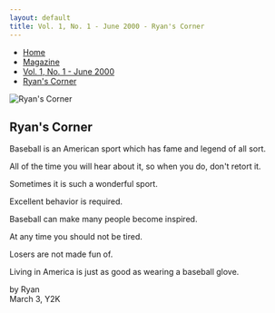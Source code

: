 ```yaml
---
layout: default
title: Vol. 1, No. 1 - June 2000 - Ryan's Corner
---
```

<nav class="breadcrumb" aria-label="breadcrumbs">
  <ul>
    <li><a href="{{ site.url }}{{ site.baseurl }}/index.html">Home</a></li>
    <li><a href="../magazine.html">Magazine</a></li>
    <li><a href="bi_vol_1_no_1_home.html">Vol. 1, No. 1 - June 2000</a></li>
    <li class="is-active"><a href="#" aria-current="page">Ryan's Corner</a></li>
  </ul>
</nav>

<section class="storycontent">
  <img src="{{ site.url }}{{ site.baseurl }}/assets/images/ryanlogo_xsm.gif" alt="Ryan's Corner" title="Ryan's Corner"/>
  
  <h1>Ryan's Corner</h1>

  <p>
    <span class="has-text-weight-bold is-size-4">B</span >aseball is an American sport which has fame and legend of all sort.
  </p>

  <p>
    <span class="has-text-weight-bold is-size-4">A</span>ll of the time you will hear about it, so when you do, don't retort it.
  </p>

  <p>
    <span class="has-text-weight-bold is-size-4">S</span>ometimes it is such a wonderful sport.
  </p>

  <p>
    <span class="has-text-weight-bold is-size-4">E</span>xcellent behavior is required.
  </p>

  <p>
    <span class="has-text-weight-bold is-size-4">B</span>aseball can make many people become inspired.
  </p>

  <p>
    <span class="has-text-weight-bold is-size-4">A</span>t any time you should not be tired.
  </p>

  <p>
    <span class="has-text-weight-bold is-size-4">L</span>osers are not made fun of.
  </p>

  <p>
    <span class="has-text-weight-bold is-size-4">L</span>iving in America is just as good as wearing a baseball glove.
  </p>

  <p>
    by Ryan<br />
    March 3, Y2K
  </p>
</section>